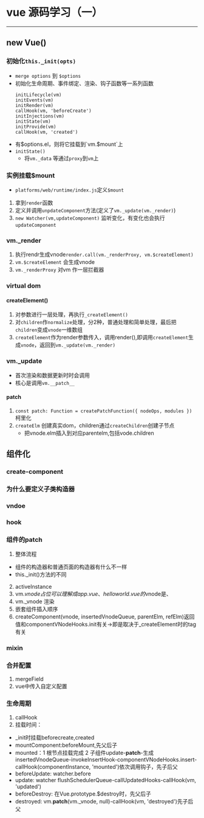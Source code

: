 # vue 源码学习（一）

---



## new Vue()
### 初始化`this._init(opts)`
- `merge options` 到 `$options`
- 初始化生命周期、事件绑定、渲染、钩子函数等一系列函数
    ```
    initLifecycle(vm)
    initEvents(vm)
    initRender(vm)
    callHook(vm, 'beforeCreate')
    initInjections(vm) 
    initState(vm)
    initProvide(vm)
    callHook(vm, 'created')
    ```
- 有$options.el，则将它挂载到`vm.$mount`上
- `initState()`
    - 将`vm._data` 等通过`proxy`到`vm`上


### 实例挂载$mount
- `platforms/web/runtime/index.js`定义`$mount`

1. 拿到`render`函数
2. 定义并调用`unpdateComponent`方法(定义了`vm._update(vm._render)`)
3. `new Watcher(vm,updateComponent)` 监听变化，有变化也会执行`updateComponent`


### vm._render
1. 执行rendr生成vnode`render.call(vm._renderProxy, vm.$createElement)`
2. `vm.$createElement` 会生成vnode
3. `vm._renderProxy` 对vm 作一层拦截器


### virtual dom
#### createElement()
1. 对参数进行一层处理，再执行`_createElement()`
2. 对`children`作`normalize`处理，分2种，普通处理和简单处理，最后把`children`变成`vnode`一维数组
3. `createElement`作为render参数传入，调用render(),即调用`createElement`生成`vnode`，返回到`vm._update(vm._render)`

### vm._update
- 首次渲染和数据更新时时会调用
- 核心是调用`vm.__patch__`
#### __patch__
1. `const patch: Function = createPatchFunction({ nodeOps, modules })` 柯里化
2. `createElm` 创建真实dom，children通过`createChildren`创建子节点
    - 把vnode.elm插入到对应parentelm,包括vode.children


## 组件化
### create-component
### 为什么要定义子类构造器
### vndoe
### hook 
### 组件的patch
1. 整体流程
- 组件的构造器和普通页面的构造器有什么不一样
- this._init()方法的不同
2. activeInstance
3. vm.$vnode 占位 可以理解成
app.vue、helloworld.vue的$vnode是<App>、<HelloWorld>
4. vm._vnode 渲染
5. 嵌套组件插入顺序
6. createComponent(vnode, insertedVnodeQueue, parentElm, refElm)返回值和componentVNodeHooks.init有关->即是取决于_createElement时的tag有关
### mixin
### 合并配置
1. mergeField
2. vue中传入自定义配置
### 生命周期
1. callHook
2. 挂载时间：
- _init时挂载beforecreate,created
- mountComponent:beforeMount,先父后子
- mounted：1 根节点挂载完成 2 子组件update-__patch__-生成insertedVnodeQueue-invokeInsertHook-componentVNodeHooks.insert-callHook(componentInstance, 'mounted')依次调用钩子，先子后父
- beforeUpdate: watcher.before
- update: watcher flushSchedulerQueue-callUpdatedHooks-callHook(vm, 'updated')
- beforeDestroy: 在Vue.prototype.$destroy时，先父后子
- destroyed: vm.__patch__(vm._vnode, null)-callHook(vm, 'destroyed')先子后父
